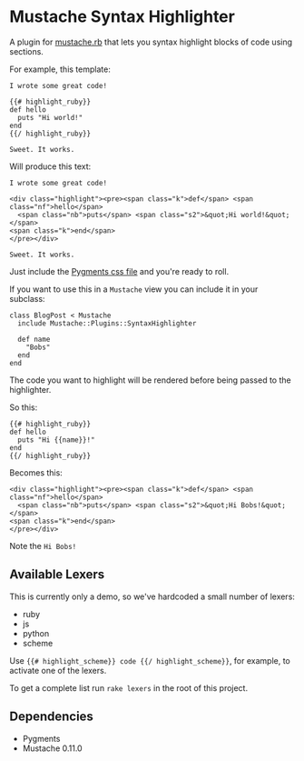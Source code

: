 Mustache Syntax Highlighter
===========================

A plugin for [mustache.rb][mr] that lets you syntax highlight blocks
of code using sections.

For example, this template:

    I wrote some great code!

    {{# highlight_ruby}}
    def hello
      puts "Hi world!"
    end
    {{/ highlight_ruby}}

    Sweet. It works.

Will produce this text:

    I wrote some great code!

    <div class="highlight"><pre><span class="k">def</span> <span class="nf">hello</span>
      <span class="nb">puts</span> <span class="s2">&quot;Hi world!&quot;</span>
    <span class="k">end</span>
    </pre></div>

    Sweet. It works.

Just include the [Pygments css file][pc] and you're ready to roll.

If you want to use this in a `Mustache` view you can include it in
your subclass:

    class BlogPost < Mustache
      include Mustache::Plugins::SyntaxHighlighter

      def name
        "Bobs"
      end
    end

The code you want to highlight will be rendered before being passed to
the highlighter.

So this:

    {{# highlight_ruby}}
    def hello
      puts "Hi {{name}}!"
    end
    {{/ highlight_ruby}}

Becomes this:

    <div class="highlight"><pre><span class="k">def</span> <span class="nf">hello</span>
      <span class="nb">puts</span> <span class="s2">&quot;Hi Bobs!&quot;</span>
    <span class="k">end</span>
    </pre></div>

Note the `Hi Bobs!`

## Available Lexers

This is currently only a demo, so we've hardcoded a small number of lexers:

* ruby
* js
* python
* scheme

Use `{{# highlight_scheme}} code {{/ highlight_scheme}}`, for example,
to activate one of the lexers.

To get a complete list run `rake lexers` in the root of this project.


## Dependencies

* Pygments
* Mustache 0.11.0

[mr]: http://github.com/defunkt/mustache
[pc]: http://pygments.org/media/pygments_style.css
